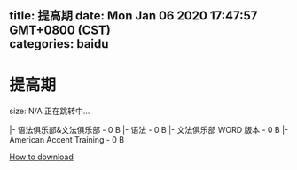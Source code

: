 
title: 提高期
date: Mon Jan 06 2020 17:47:57 GMT+0800 (CST)    
categories: baidu
---

# 提高期
size: N/A
 正在跳转中...
 
|- 语法俱乐部&文法俱乐部 - 0 B
|- 语法 - 0 B
|- 文法俱乐部 WORD 版本 - 0 B
|- American Accent Training - 0 B

[How to download](https://bpcam.bemobtrk.com/go/2ceec3aa-1ca2-46d6-b9ff-aaa5c184517c?jno=2183)